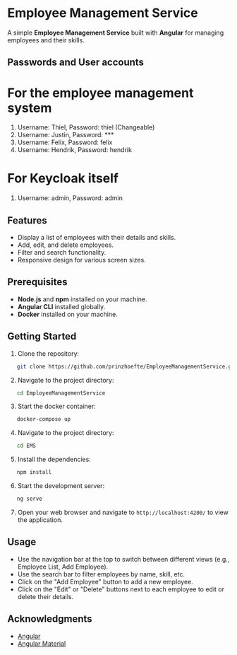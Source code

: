 # Employee Management Service

A simple **Employee Management Service** built with **Angular** for managing employees and their skills.

## Passwords and User accounts
# For the employee management system
1. Username: Thiel, Password: thiel (Changeable)
2. Username: Justin, Password: ***
3. Username: Felix, Password: felix
4. Username: Hendrik, Password: hendrik
# For Keycloak itself
1. Username: admin, Password: admin

## Features

- Display a list of employees with their details and skills.
- Add, edit, and delete employees.
- Filter and search functionality.
- Responsive design for various screen sizes.

## Prerequisites

- **Node.js** and **npm** installed on your machine.
- **Angular CLI** installed globally.
- **Docker** installed on your machine.

## Getting Started

1. Clone the repository:
```bash
   git clone https://github.com/prinzhoefte/EmployeeManagementService.git
```

2. Navigate to the project directory:
```bash
   cd EmployeeManagementService
```

3. Start the docker container:
```bash
   docker-compose up
```

4. Navigate to the project directory:
```bash
   cd EMS
```

5. Install the dependencies:
```bash
   npm install
```

6. Start the development server:
```bash
   ng serve
```

7. Open your web browser and navigate to `http://localhost:4200/` to view the application.

## Usage

- Use the navigation bar at the top to switch between different views (e.g., Employee List, Add Employee).
- Use the search bar to filter employees by name, skill, etc.
- Click on the "Add Employee" button to add a new employee.
- Click on the "Edit" or "Delete" buttons next to each employee to edit or delete their details.

## Acknowledgments

- [Angular](https://angular.io/)
- [Angular Material](https://material.angular.io/)
